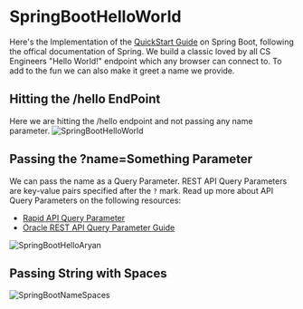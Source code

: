 # SpringBootHelloWorld

Here's the Implementation of the [QuickStart Guide](https://spring.io/quickstart) on Spring Boot, following the offical documentation of Spring. We build a classic loved by all CS Engineers "Hello World!" endpoint which any browser can connect to. To add to the fun we can also make it greet a name we provide. 

## Hitting the /hello EndPoint
Here we are hitting the /hello endpoint and not passing any name parameter. 
![SpringBootHelloWorld](https://user-images.githubusercontent.com/89389871/179487457-11317490-e195-4f70-8633-16a750cb89cf.PNG)
## Passing the ?name=Something Parameter
We can pass the name as a Query Parameter. REST API Query Parameters are key-value pairs specified after the `?` mark. Read up more about API Query Parameters on the following resources: 
- [Rapid API Query Parameter](https://rapidapi.com/blog/api-glossary/parameters/query/)
- [Oracle REST API Query Parameter Guide](https://docs.oracle.com/en/cloud/saas/cx-commerce/21d/ccdev/rest-api-query-parameters.html) 

![SpringBootHelloAryan](https://user-images.githubusercontent.com/89389871/179488737-3b23f6d2-0965-4205-a1cd-27c0763cfc86.PNG)

## Passing String with Spaces

![SpringBootNameSpaces](https://user-images.githubusercontent.com/89389871/179488820-cda28ecb-1e12-4310-8f08-7bada7e2123e.PNG)
